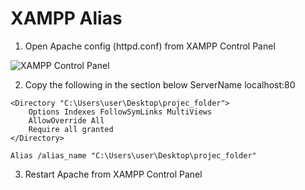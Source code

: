 # XAMPP Alias

1. Open Apache config (httpd.conf) from XAMPP Control Panel

![XAMPP Control Panel](http://i.imgur.com/FXHWLg7.png)

2. Copy the following in the section below ServerName localhost:80

```
<Directory "C:\Users\user\Desktop\projec_folder">
    Options Indexes FollowSymLinks MultiViews
    AllowOverride All
    Require all granted
</Directory>

Alias /alias_name "C:\Users\user\Desktop\projec_folder"
```

3. Restart Apache from XAMPP Control Panel
